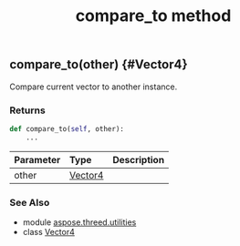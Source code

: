 ﻿---
title: compare_to method
second_title: Aspose.3D for Python via .NET API References
description: 
type: docs
weight: 20
url: /python-net/aspose.threed.utilities/vector4/compare_to/
is_root: false
---

## compare_to(other) {#Vector4}

Compare current vector to another instance.

### Returns 





```python
def compare_to(self, other):
    ...
```


| Parameter | Type | Description |
| :- | :- | :- |
| other | [Vector4](/3d/python-net/aspose.threed.utilities/vector4) |  |



### See Also
* module [aspose.threed.utilities](../../)
* class [Vector4](/3d/python-net/aspose.threed.utilities/vector4)
